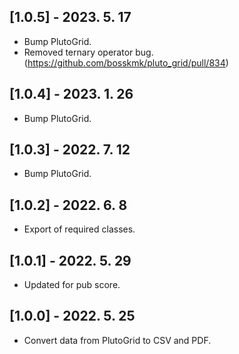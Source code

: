 ## [1.0.5] - 2023. 5. 17

* Bump PlutoGrid.
* Removed ternary operator bug. (https://github.com/bosskmk/pluto_grid/pull/834)

## [1.0.4] - 2023. 1. 26

* Bump PlutoGrid.

## [1.0.3] - 2022. 7. 12

* Bump PlutoGrid.

## [1.0.2] - 2022. 6. 8

* Export of required classes.

## [1.0.1] - 2022. 5. 29

* Updated for pub score.


## [1.0.0] - 2022. 5. 25

* Convert data from PlutoGrid to CSV and PDF.
